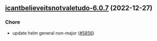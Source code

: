

## [icantbelieveitsnotvaletudo-6.0.7](https://github.com/truecharts/charts/compare/icantbelieveitsnotvaletudo-6.0.6...icantbelieveitsnotvaletudo-6.0.7) (2022-12-27)

### Chore

- update helm general non-major ([#5856](https://github.com/truecharts/charts/issues/5856))
  
  